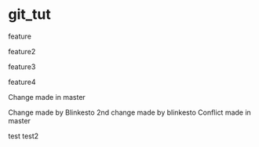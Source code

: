 # git_tut


feature

feature2

feature3

feature4

Change made in master

Change made by Blinkesto
2nd change made by blinkesto
Conflict made in master

test
test2
